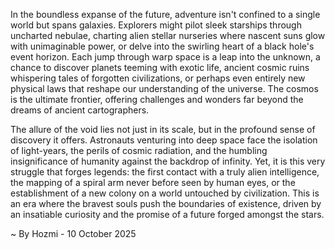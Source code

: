 
In the boundless expanse of the future, adventure isn't confined to a single world but spans galaxies. Explorers might pilot sleek starships through uncharted nebulae, charting alien stellar nurseries where nascent suns glow with unimaginable power, or delve into the swirling heart of a black hole's event horizon. Each jump through warp space is a leap into the unknown, a chance to discover planets teeming with exotic life, ancient cosmic ruins whispering tales of forgotten civilizations, or perhaps even entirely new physical laws that reshape our understanding of the universe. The cosmos is the ultimate frontier, offering challenges and wonders far beyond the dreams of ancient cartographers.

The allure of the void lies not just in its scale, but in the profound sense of discovery it offers. Astronauts venturing into deep space face the isolation of light-years, the perils of cosmic radiation, and the humbling insignificance of humanity against the backdrop of infinity. Yet, it is this very struggle that forges legends: the first contact with a truly alien intelligence, the mapping of a spiral arm never before seen by human eyes, or the establishment of a new colony on a world untouched by civilization. This is an era where the bravest souls push the boundaries of existence, driven by an insatiable curiosity and the promise of a future forged amongst the stars.

~ By Hozmi - 10 October 2025
